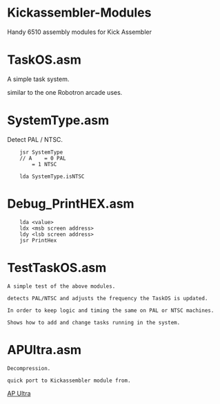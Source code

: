 # Kickassembler-Modules
Handy 6510 assembly modules for Kick Assembler

# TaskOS.asm
A simple task system. 

similar to the one Robotron arcade uses.

# SystemType.asm 
Detect PAL / NTSC.

```
	jsr SystemType 
	// A 	= 0 PAL
		= 1 NTSC 

	lda SystemType.isNTSC 
```

# Debug_PrintHEX.asm 
```
	lda <value>
	ldx <msb screen address>
	ldy <lsb screen address>
	jsr PrintHex
```	

# TestTaskOS.asm 

	A simple test of the above modules.

	detects PAL/NTSC and adjusts the frequency the TaskOS is updated.

	In order to keep logic and timing the same on PAL or NTSC machines.

	Shows how to add and change tasks running in the system. 

# APUltra.asm 
	Decompression. 
	
	quick port to Kickassembler module from.

[AP Ultra](https://github.com/emmanuel-marty/apultra)
	













